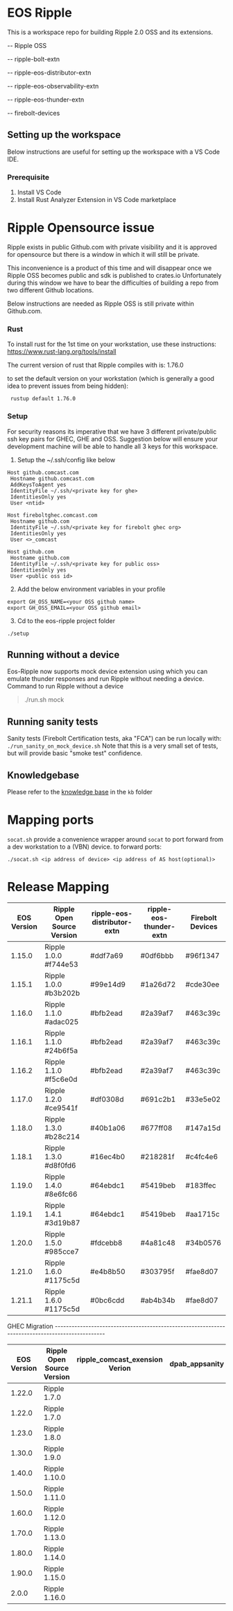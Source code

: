 # EOS Ripple

This is a workspace repo for building Ripple 2.0 OSS and its extensions.

-- Ripple OSS

-- ripple-bolt-extn

-- ripple-eos-distributor-extn

-- ripple-eos-observability-extn

-- ripple-eos-thunder-extn

-- firebolt-devices


## Setting up the workspace

Below instructions are useful for setting up the workspace with a VS Code IDE.

### Prerequisite

1. Install VS Code
2. Install Rust Analyzer Extension in VS Code marketplace

# Ripple Opensource issue

Ripple exists in public Github.com with private visibility and it is approved for opensource but there is a window in which it will still be private.

This inconvenience is a product of this time and will disappear once we Ripple OSS becomes public and sdk is published to crates.io
Unfortunately during this window we have to bear the difficulties of building a repo from two different Github locations.

Below instructions are needed as Ripple OSS is still private within Github.com. 

### Rust
To install rust for the 1st time on your workstation, use these instructions: https://www.rust-lang.org/tools/install

The current version of rust that Ripple compiles with is: 1.76.0

to set the default version on your workstation (which is generally a good idea to prevent issues from being hidden):

` rustup default 1.76.0`


### Setup

For security reasons its imperative that we have 3 different private/public ssh key pairs for GHEC, GHE and OSS. Suggestion below will ensure your development machine will be able to handle all 3 keys for this workspace.

1. Setup the ~/.ssh/config like below
```
Host github.comcast.com
 Hostname github.comcast.com
 AddKeysToAgent yes
 IdentityFile ~/.ssh/<private key for ghe>
 IdentitiesOnly yes
 User <ntid>

Host fireboltghec.comcast.com
 Hostname github.com
 IdentityFile ~/.ssh/<private key for firebolt ghec org>
 IdentitiesOnly yes
 User <>_comcast

Host github.com
 Hostname github.com
 IdentityFile ~/.ssh/<private key for public oss>
 IdentitiesOnly yes
 User <public oss id>

```

2. Add the below environment variables in your profile
```
export GH_OSS_NAME=<your OSS github name>
export GH_OSS_EMAIL=<your OSS github email>
```
3. Cd to the eos-ripple project folder
```
./setup
```

## Running without a device

Eos-Ripple now supports mock device extension using which you can emulate thunder responses and run Ripple without needing a device.
Command to run Ripple without a device
>./run.sh mock

## Running sanity tests
Sanity tests (Firebolt Certification tests, aka "FCA") can be run locally
with:
`./run_sanity_on_mock_device.sh` 
Note that this is a very small set of tests, but will provide basic "smoke test" confidence.

## Knowledgebase 
Please refer to the [knowledge base](./kb) in the `kb` folder

# Mapping ports
`socat.sh` provide a convenience wrapper around `socat` to port forward from a dev workstation to a (VBN) device. 
to forward ports:


```
./socat.sh <ip address of device> <ip address of AS host(optional)>
```

# Release Mapping 

| EOS Version | Ripple Open Source Version | ripple-eos-distributor-extn | ripple-eos-thunder-extn | Firebolt Devices | 
| ----------- | -------------------------- | --------------------------- | ----------------------- | ---------------- |
| 1.15.0 | Ripple 1.0.0 #f744e53 | #ddf7a69 | #0df6bbb | #96f1347 | 
| 1.15.1 | Ripple 1.0.0 #b3b202b | #99e14d9 | #1a26d72 | #cde30ee |
| 1.16.0 | Ripple 1.1.0 #adac025 | #bfb2ead | #2a39af7 | #463c39c | 
| 1.16.1 | Ripple 1.1.0 #24b6f5a | #bfb2ead | #2a39af7 | #463c39c |
| 1.16.2 | Ripple 1.1.0 #f5c6e0d | #bfb2ead | #2a39af7 | #463c39c |
| 1.17.0 | Ripple 1.2.0 #ce9541f | #df0308d | #691c2b1 | #33e5e02 |
| 1.18.0 | Ripple 1.3.0 #b28c214 | #40b1a06 | #677ff08 | #147a15d | 
| 1.18.1 | Ripple 1.3.0 #d8f0fd6 | #16ec4b0 | #218281f | #c4fc4e6 | 
| 1.19.0 | Ripple 1.4.0 #8e6fc66 | #64ebdc1 | #5419beb | #183ffec | 
| 1.19.1 | Ripple 1.4.1 #3d19b87 | #64ebdc1 | #5419beb | #aa1715c | 
| 1.20.0 | Ripple 1.5.0 #985cce7 | #fdcebb8 | #4a81c48 | #34b0576 | 
| 1.21.0 | Ripple 1.6.0 #1175c5d | #e4b8b50 | #303795f | #fae8d07 | 
| 1.21.1 | Ripple 1.6.0 #1175c5d | #0bc6cdd | #ab4b34b | #fae8d07 |

GHEC Migration ------------------------------------------------------------------------------------------------

| EOS Version | Ripple Open Source Version |ripple_comcast_exension Verion | dpab_appsanity | Firebolt Devices | 
| ----------- | -------------------------- | ----------------------------- | -------------- | ---------------- |
| 1.22.0 | Ripple 1.7.0 | 
| 1.22.0 | Ripple 1.7.0 |
| 1.23.0 | Ripple 1.8.0 |
| 1.30.0 | Ripple 1.9.0 |
| 1.40.0 | Ripple 1.10.0 |
| 1.50.0 | Ripple 1.11.0 |
| 1.60.0 | Ripple 1.12.0 |
| 1.70.0 | Ripple 1.13.0 |
| 1.80.0 | Ripple 1.14.0 |
| 1.90.0 | Ripple 1.15.0 | 
| 2.0.0  | Ripple 1.16.0 | 
